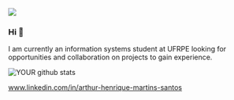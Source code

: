 <img src="https://github.com/pr2tik1/pr2tik1/blob/master/IMAGE-NAME">

### Hi 👋
I am currently an information systems student at UFRPE looking for opportunities and collaboration on projects to gain experience.

![YOUR github stats](https://github-readme-stats.vercel.app/api?username=ArthurHMSantos)

www.linkedin.com/in/arthur-henrique-martins-santos
